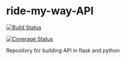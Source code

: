 # ride-my-way-API

[![Build Status](https://travis-ci.org/marthamareal/ride-my-way-API.svg?branch=feature)](https://travis-ci.org/marthamareal/ride-my-way-API)

[![Coverage Status](https://coveralls.io/github/marthamareal/ride-my-way-API/badge.svg?branch=master)](https://coveralls.io/github/marthamareal/ride-my-way-API?branch=master)

Repository for building API in flask and python
